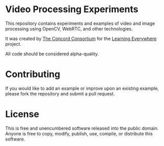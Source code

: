 # Video Processing Experiments

This repository contains experiments and examples of video and image processing
using OpenCV, WebRTC, and other technologies.

It was created by [The Concord Consortium](http://www.concord.org) for the
[Learning Everywhere](http://concord.org/learning-everywhere/) project.

All code should be considered alpha-quality.

# Contributing

If you would like to add an example or improve upon an existing example,
please fork the repository and submit a pull request.

# License

This is free and unencumbered software released into the public domain. Anyone is
free to copy, modify, publish, use, compile, or distribute this software.